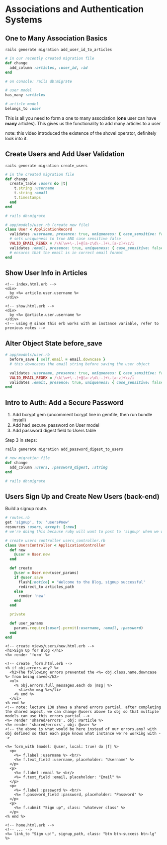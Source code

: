 # Associations and Authentication Systems

## One to Many Association Basics
```cli
rails generate migration add_user_id_to_articles
```

```ruby
# in our recently created migration file
def change
  add_column :articles, :user_id, :id
end

# on console: rails db:migrate

# user model
has_many :articles

# article model
belongs_to :user
```
This is all you need to form a one to many association (**one** user can have **many** articles). This gives us the functionality to add many articles to a user

note: this video introduced the existence of the shovel operator, definitely look into it.


## Create Users and Add User Validation
```cli
rails generate migration create_users
```

```ruby
# in the created migration file
def change
  create_table :users do |t|
    t.string :username
    t.string :email
    t.timestamps
  end
end

# rails db:migrate

# app/models/user.rb (create new file)
class User < ApplicationRecord
  validates :username, presence: true, uniqueness: { case_sensitive: false}, length: { minimum: 3, maximum: 25 }
  # sets uniqueness to true AND case sensitive false
  VALID_EMAIL_REGEX = /\A[\w+\-.]+@[a-z\d\-.]+\.[a-z]+\z/i
  validates :email, presence: true, uniqueness: { case_sensitive: false}, length: { maximum: 105 }, format: { with: VALID_EMAIL_REGEX }
  # ensures that the email is in correct email format
end
```


## Show User Info in Articles
```erb
<!-- index.html.erb -->
<div>
  by <%= article.user.username %>
</div>

<!-- show.html.erb -->
<div>
  by <%= @article.user.username %>
</div>
<!-- using @ since this erb works with an instance variable, refer to previous notes -->
```


## Alter Object State before_save
```ruby
# app/models/user.rb
  before_save { self.email = email.downcase }
  # this downcases the email string before saving the user object

  validates :username, presence: true, uniqueness: { case_sensitive: false}, length: { minimum: 3, maximum: 25 }
  VALID_EMAIL_REGEX = /\A[\w+\-.]+@[a-z\d\-.]+\.[a-z]+\z/i
  validates :email, presence: true, uniqueness: { case_sensitive: false}, length: { maximum: 105 }, format: { with: VALID_EMAIL_REGEX }
end
```


## Intro to Auth: Add a Secure Password
1. Add bcrypt gem (uncomment bcrypt line in gemfile, then run bundle install)
2. Add had_secure_password on User model
3. Add password digest field to Users table

Step 3 in steps:

```cli
rails generate migration add_password_digest_to_users
```

```ruby
# new migration file
def change
  add_column :users, :password_digest, :string
end

# rails db:migrate
```


## Users Sign Up and Create New Users (back-end)
Build a signup route.

```ruby
# routes.rb
get 'signup', to: 'users#new'
resources :users, except: [:new]
# we're doing this because ruby will want to post to 'signup' when we want the post to be routed to users#create. this way, we get all the routes for users but still have 'signup' route to users#new without this interference

# create users controller users_controller.rb
class UsersController < ApplicationController
  def new
    @user = User.new
  end

  def create
    @user = User.new(user_params)
    if @user.save
      flash[:notice] = 'Welcome to the Blog, signup successful'
      redirect_to articles_path
    else
      render 'new'
    end
  end

  private

  def user_params
    params.require(:user).permit(:username, :email, :password)
  end
end
```

```erb
<!-- create views/users/new.html.erb -->
<h1>Sign Up for Blog </h1>
<%= render 'form' %>

<!-- create _form.html.erb -->
<% if obj.errors.any? %>
  <h2>The following errors prevented the <%= obj.class.name.downcase %> from being saved</h2>
  <ul>
    <% obj.errors.full_messages.each do |msg| %>
      <li><%= msg %></li>
    <% end %>
  </ul>
<% end %>
<!-- note: lecture 138 shows a shared errors partial. after completing the shared aspect, we can change @users above to obj so that multiple models can use this errors partial -->
<%= render 'shared/errors', obj: @article %>
<%= render 'shared/errors', obj: @user %>
<!-- the above is what would be here instead of our errors.any? with obj defined so that each page knows what instance we're working with -->

<%= form_with (model: @user, local: true) do |f| %>
  <p>
    <%= f.label :username %> <br/>
    <%= f.text_field :username, placeholder: "Username" %>
  </p>
  <p>
    <%= f.label :email %> <br/>
    <%= f.text_field :email, placeholder: "Email" %>
  </p>
  <p>
    <%= f.label :password %> <br/>
    <%= f.password_field :password, placeholder: "Password" %>
  </p>
  <p>
    <%= f.submit "Sign up", class: "whatever class" %>
  </p>
<% end %>

<!-- home.html.erb -->
<!-- ... -->
<%= link_to "Sign up!", signup_path, class: "btn btn-success btn-lg" %>
```




























